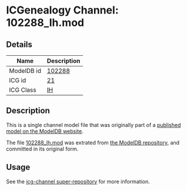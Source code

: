 # ICGenealogy Channel: 102288\_Ih.mod

## Details

Name | Description
---- | -----------
ModelDB id | [102288](http://senselab.med.yale.edu/ModelDB/ShowModel.cshtml?model=102288)
ICG id | [21](http://icg.neurotheory.ox.ac.uk/channels/4/21)
ICG Class | [IH](http://icg.neurotheory.ox.ac.uk/channels/4)

## Description

This is a single channel model file that was originally part of a [published model on the ModelDB website](http://senselab.med.yale.edu/mModelDB/ShowModel.cshtml?model=102288).

The file [102288\_Ih.mod](102288_Ih.mod) was extrated from [the ModelDB repository](http://senselab.med.yale.edu/ModelDB/ShowModel.cshtml?model=102288), and committed in its original form.

## Usage

See the [icg-channel super-repository](https://github.com/icgenealogy/icg-channels) for more information.
